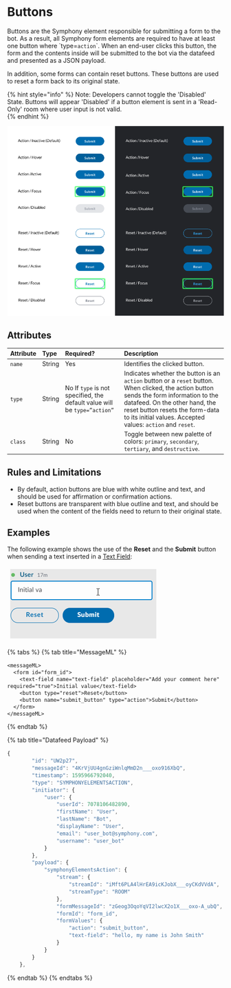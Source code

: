 # Buttons

Buttons are the Symphony element responsible for submitting a form to the bot. As a result, all Symphony form elements are required to have at least one button where \`type=`action`\`. When an end-user clicks this button, the form and the contents inside will be submitted to the bot via the datafeed and presented as a JSON payload.

In addition, some forms can contain reset buttons. These buttons are used to reset a form back to its original state.

{% hint style="info" %}
Note: Developers cannot toggle the 'Disabled' State.  Buttons will appear 'Disabled' if a button element is sent in a 'Read-Only' room where user input is not valid.   
{% endhint %}

![](../../../.gitbook/assets/e31e35d-buttons%20%283%29.png)

## Attributes

| Attribute | Type | Required? | Description |
| :--- | :--- | :--- | :--- |
| `name` | String | Yes | Identifies the clicked button. |
| `type` | String | No  If `type` is not specified, the default value will be `type=”action”` | Indicates whether the button is an `action` button or a `reset` button. When clicked, the action button sends the form information to the datafeed. On the other hand, the reset button resets the form-data to its initial values.  Accepted values: `action` and `reset`. |
| `class` | String | No | Toggle between new palette of colors: `primary`, `secondary`, `tertiary`, and `destructive`.   |

## Rules and Limitations

* By default, action buttons are blue with white outline and text, and should be used for affirmation or confirmation actions.
* Reset buttons are transparent with blue outline and text, and should be used when the content of the fields need to return to their original state.

## Examples

The following example shows the use of the **Reset** and the **Submit** button when sending a text inserted in a [Text Field](text-field.md):

![](../../../.gitbook/assets/ef5f06e-button%20%281%29%20%281%29.gif)

{% tabs %}
{% tab title="MessageML" %}
```markup
<messageML>
  <form id="form_id">
    <text-field name="text-field" placeholder="Add your comment here" required="true">Initial value</text-field>
    <button type="reset">Reset</button>
    <button name="submit_button" type="action">Submit</button>    
  </form>
</messageML>
```
{% endtab %}

{% tab title="Datafeed Payload" %}
```javascript
{
        "id": "UW2p27",
        "messageId": "4KrVjUU4gnGziWnlqMmD2n___oxo916XbQ",
        "timestamp": 1595966792040,
        "type": "SYMPHONYELEMENTSACTION",
        "initiator": {
            "user": {
                "userId": 7078106482890,
                "firstName": "User",
                "lastName": "Bot",
                "displayName": "User",
                "email": "user_bot@symphony.com",
                "username": "user_bot"
            }
        },
        "payload": {
            "symphonyElementsAction": {
                "stream": {
                    "streamId": "iMft6PLA4lHrEA9icKJobX___oyCKdVVdA",
                    "streamType": "ROOM"
                },
                "formMessageId": "zGeog3OqoYqVI2lwcX2o1X___oxo-A_ubQ",
                "formId": "form_id",
                "formValues": {
                    "action": "submit_button",
                    "text-field": "hello, my name is John Smith"
                }
            }
        }
    },
```
{% endtab %}
{% endtabs %}

